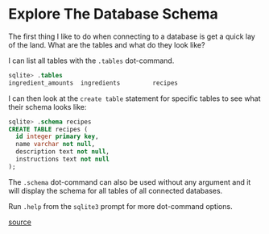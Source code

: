 # Explore The Database Schema

The first thing I like to do when connecting to a database is get a quick lay
of the land. What are the tables and what do they look like?

I can list all tables with the `.tables` dot-command.

```sql
sqlite> .tables
ingredient_amounts  ingredients         recipes
```

I can then look at the `create table` statement for specific tables to see what
their schema looks like:

```sql
sqlite> .schema recipes
CREATE TABLE recipes (
  id integer primary key,
  name varchar not null,
  description text not null,
  instructions text not null
);
```

The `.schema` dot-command can also be used without any argument and it will
display the schema for all tables of all connected databases.

Run `.help` from the `sqlite3` prompt for more dot-command options.

[source](https://www.sqlite.org/cli.html#querying_the_database_schema)
